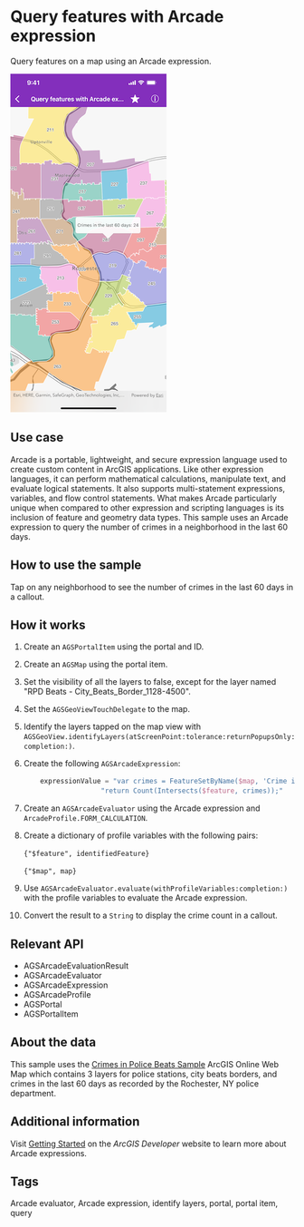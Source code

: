 # Query features with Arcade expression

Query features on a map using an Arcade expression.

![Query features with Arcade expression](query-features-arcade-expression.png)

## Use case

Arcade is a portable, lightweight, and secure expression language used to create custom content in ArcGIS applications. Like other expression languages, it can perform mathematical calculations, manipulate text, and evaluate logical statements. It also supports multi-statement expressions, variables, and flow control statements. What makes Arcade particularly unique when compared to other expression and scripting languages is its inclusion of feature and geometry data types. This sample uses an Arcade expression to query the number of crimes in a neighborhood in the last 60 days.

## How to use the sample

Tap on any neighborhood to see the number of crimes in the last 60 days in a callout.

## How it works

1. Create an `AGSPortalItem` using the portal and ID.
2. Create an `AGSMap` using the portal item.
3. Set the visibility of all the layers to false, except for the layer named "RPD Beats  - City_Beats_Border_1128-4500".
4. Set the `AGSGeoViewTouchDelegate` to the map.
5. Identify the layers tapped on the map view with `AGSGeoView.identifyLayers(atScreenPoint:tolerance:returnPopupsOnly:completion:)`.
6. Create the following `AGSArcadeExpression`:

    ```swift		
        expressionValue = "var crimes = FeatureSetByName($map, 'Crime in the last 60 days');\n"
     				   "return Count(Intersects($feature, crimes));"
    ```
            
7. Create an `AGSArcadeEvaluator` using the Arcade expression and `ArcadeProfile.FORM_CALCULATION`.
8. Create a dictionary of profile variables with the following pairs:

    `{"$feature", identifiedFeature}`
	 
    `{"$map", map}`
	 
9. Use `AGSArcadeEvaluator.evaluate(withProfileVariables:completion:)` with the profile variables to evaluate the Arcade expression.
10. Convert the result to a `String` to display the crime count in a callout.

## Relevant API

* AGSArcadeEvaluationResult
* AGSArcadeEvaluator
* AGSArcadeExpression
* AGSArcadeProfile
* AGSPortal
* AGSPortalItem

## About the data

This sample uses the [Crimes in Police Beats Sample](https://www.arcgis.com/home/item.html?id=14562fced3474190b52d315bc19127f6) ArcGIS Online Web Map which contains 3 layers for police stations, city beats borders, and crimes in the last 60 days as recorded by the Rochester, NY police department.

## Additional information

Visit [Getting Started](https://developers.arcgis.com/arcade/) on the *ArcGIS Developer* website to learn more about Arcade expressions.

## Tags

Arcade evaluator, Arcade expression, identify layers, portal, portal item, query
